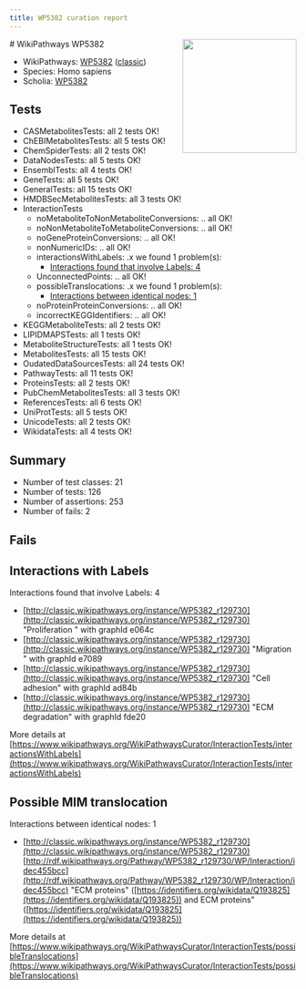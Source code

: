 ```yaml
---
title: WP5382 curation report
---
```


<img style="float: right; width: 200px" src="https://upload.wikimedia.org/wikipedia/commons/thumb/8/83/Wplogo_with_text_500.png/640px-Wplogo_with_text_500.png" />
# WikiPathways WP5382

* WikiPathways: [WP5382](https://wikipathways.org/pathways/WP5382) ([classic](https://classic.wikipathways.org/instance/WP5382))
* Species: Homo sapiens
* Scholia: [WP5382](https://scholia.toolforge.org/wikipathways/WP5382)
## Tests
* CASMetabolitesTests: all 2 tests OK!
* ChEBIMetabolitesTests: all 5 tests OK!
* ChemSpiderTests: all 2 tests OK!
* DataNodesTests: all 5 tests OK!
* EnsemblTests: all 4 tests OK!
* GeneTests: all 5 tests OK!
* GeneralTests: all 15 tests OK!
* HMDBSecMetabolitesTests: all 3 tests OK!
* InteractionTests
    * noMetaboliteToNonMetaboliteConversions: .. all OK!
    * noNonMetaboliteToMetaboliteConversions: .. all OK!
    * noGeneProteinConversions: .. all OK!
    * nonNumericIDs: .. all OK!
    * interactionsWithLabels: .x we found 1 problem(s):
        * [Interactions found that involve Labels: 4](#630d267b)
    * UnconnectedPoints: .. all OK!
    * possibleTranslocations: .x we found 1 problem(s):
        * [Interactions between identical nodes: 1](#1c118206)
    * noProteinProteinConversions: .. all OK!
    * incorrectKEGGIdentifiers: .. all OK!
* KEGGMetaboliteTests: all 2 tests OK!
* LIPIDMAPSTests: all 1 tests OK!
* MetaboliteStructureTests: all 1 tests OK!
* MetabolitesTests: all 15 tests OK!
* OudatedDataSourcesTests: all 24 tests OK!
* PathwayTests: all 11 tests OK!
* ProteinsTests: all 2 tests OK!
* PubChemMetabolitesTests: all 3 tests OK!
* ReferencesTests: all 6 tests OK!
* UniProtTests: all 5 tests OK!
* UnicodeTests: all 2 tests OK!
* WikidataTests: all 4 tests OK!


## Summary

* Number of test classes: 21
* Number of tests: 126
* Number of assertions: 253
* Number of fails: 2

## Fails

<a name="630d267b" />

## Interactions with Labels

Interactions found that involve Labels: 4

* [http://classic.wikipathways.org/instance/WP5382_r129730](http://classic.wikipathways.org/instance/WP5382_r129730) "Proliferation
" with graphId e064c
* [http://classic.wikipathways.org/instance/WP5382_r129730](http://classic.wikipathways.org/instance/WP5382_r129730) "Migration
" with graphId e7089
* [http://classic.wikipathways.org/instance/WP5382_r129730](http://classic.wikipathways.org/instance/WP5382_r129730) "Cell adhesion" with graphId ad84b
* [http://classic.wikipathways.org/instance/WP5382_r129730](http://classic.wikipathways.org/instance/WP5382_r129730) "ECM degradation" with graphId fde20


More details at [https://www.wikipathways.org/WikiPathwaysCurator/InteractionTests/interactionsWithLabels](https://www.wikipathways.org/WikiPathwaysCurator/InteractionTests/interactionsWithLabels)

<a name="1c118206" />

## Possible MIM translocation

Interactions between identical nodes: 1

* [http://classic.wikipathways.org/instance/WP5382_r129730](http://classic.wikipathways.org/instance/WP5382_r129730) [http://rdf.wikipathways.org/Pathway/WP5382_r129730/WP/Interaction/idec455bcc](http://rdf.wikipathways.org/Pathway/WP5382_r129730/WP/Interaction/idec455bcc) "ECM proteins" ([https://identifiers.org/wikidata/Q193825](https://identifiers.org/wikidata/Q193825)) and 
ECM proteins" ([https://identifiers.org/wikidata/Q193825](https://identifiers.org/wikidata/Q193825))


More details at [https://www.wikipathways.org/WikiPathwaysCurator/InteractionTests/possibleTranslocations](https://www.wikipathways.org/WikiPathwaysCurator/InteractionTests/possibleTranslocations)

